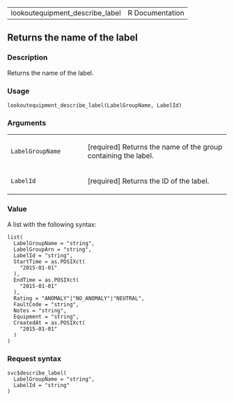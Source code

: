 <table style="width: 100%;">
<tbody>
<tr class="odd">
<td>lookoutequipment_describe_label</td>
<td style="text-align: right;">R Documentation</td>
</tr>
</tbody>
</table>

## Returns the name of the label

### Description

Returns the name of the label.

### Usage

    lookoutequipment_describe_label(LabelGroupName, LabelId)

### Arguments

<table>
<colgroup>
<col style="width: 35%" />
<col style="width: 65%" />
</colgroup>
<tbody>
<tr class="odd">
<td><code
id="lookoutequipment_describe_label_:_LabelGroupName">LabelGroupName</code></td>
<td><p>[required] Returns the name of the group containing the
label.</p></td>
</tr>
<tr class="even">
<td><code
id="lookoutequipment_describe_label_:_LabelId">LabelId</code></td>
<td><p>[required] Returns the ID of the label.</p></td>
</tr>
</tbody>
</table>

### Value

A list with the following syntax:

    list(
      LabelGroupName = "string",
      LabelGroupArn = "string",
      LabelId = "string",
      StartTime = as.POSIXct(
        "2015-01-01"
      ),
      EndTime = as.POSIXct(
        "2015-01-01"
      ),
      Rating = "ANOMALY"|"NO_ANOMALY"|"NEUTRAL",
      FaultCode = "string",
      Notes = "string",
      Equipment = "string",
      CreatedAt = as.POSIXct(
        "2015-01-01"
      )
    )

### Request syntax

    svc$describe_label(
      LabelGroupName = "string",
      LabelId = "string"
    )
